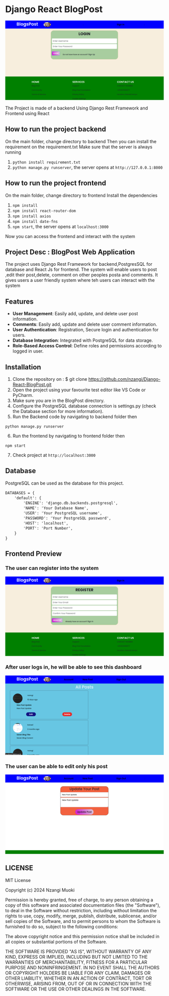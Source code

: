 # Django React BlogPost
<img src="images/image-preview.png" alt="image-preview">

The Project is made of a backend Using Django Rest Framework and Frontend using React

## How to run the project backend
On the main folder, change directory to backend
Then you can install the requirement on the requirement.txt
Make sure that the server is always running
1. `python install requirement.txt`
2. `python manage.py runserver`, the server opens at `http://127.0.0.1:8000`

## How to run the project frontend
On the main folder, change directory to frontend
Install the dependencies
1. `npm install`
2. `npm install react-router-dom`
3. `npm install axios`
4. `npm install date-fns`
5. `npm start`, the server opens at `localhost:3000`

Now you can access the frontend and interact with the system


## Project Desc : BlogPost Web Application 
The project uses Django Rest Framework for backend,PostgresSQL 
for database and React Js for frontend. The system will enable users to post
,edit their post,delete, comment on other peoples posta and comments.
It gives users a user friendly system where teh users can interact with the system

## Features
- **User Management**: Easily add, update, and delete user post information.
- **Comments**: Easily add, update and delete user comment information.
- **User Authentication**: Registration, Secure login and authentication for users.
- **Database Integration**: Integrated with PostgreSQL for data storage.
- **Role-Based Access Control**: Define roles and permissions according to logged in user.

## Installation 
1. Clone the repository on : $ git clone https://github.com/nzangi/Django-React-BlogPost.git
2. Open the project using your favourite test editor like VS Code or PyCharm.
3. Make sure you are in the BlogPost directory. <br>
4. Configure the PostgreSQL database connection is settings.py (check the Database section for more information). <br>
5. Run the Backend code by navigating to backend folder then
```
python manage.py runserver
```
6. Run the frontend by navigating to frontend folder then
```
npm start
```
7. Check project at `http://localhost:3000`

## Database 

PostgreSQL can be used as the database for this project. 
```
DATABASES = {
    'default': {
        'ENGINE': 'django.db.backends.postgresql',
        'NAME': 'Your Database Name',
        'USER': 'Your PostgreSQL username',
        'PASSWORD': 'Your PostgreSQL password',
        'HOST': 'localhost',
        'PORT': 'Port Number',
    }
}
```

## Frontend Preview
### The user can register into the system
<img src="images/register-user.png" alt="image-preview">

### After user logs in, he will be able to see this dashboard
<img src="images/dashbaord.png" alt="image-preview">

### The user can be able to edit only his post
<img src="images/edit-post.png" alt="image-preview">


## LICENSE

MIT License

Copyright (c) 2024 Nzangi Muoki

Permission is hereby granted, free of charge, to any person obtaining a copy
of this software and associated documentation files (the "Software"), to deal
in the Software without restriction, including without limitation the rights
to use, copy, modify, merge, publish, distribute, sublicense, and/or sell
copies of the Software, and to permit persons to whom the Software is
furnished to do so, subject to the following conditions:

The above copyright notice and this permission notice shall be included in all
copies or substantial portions of the Software.

THE SOFTWARE IS PROVIDED "AS IS", WITHOUT WARRANTY OF ANY KIND, EXPRESS OR
IMPLIED, INCLUDING BUT NOT LIMITED TO THE WARRANTIES OF MERCHANTABILITY,
FITNESS FOR A PARTICULAR PURPOSE AND NONINFRINGEMENT. IN NO EVENT SHALL THE
AUTHORS OR COPYRIGHT HOLDERS BE LIABLE FOR ANY CLAIM, DAMAGES OR OTHER
LIABILITY, WHETHER IN AN ACTION OF CONTRACT, TORT OR OTHERWISE, ARISING FROM,
OUT OF OR IN CONNECTION WITH THE SOFTWARE OR THE USE OR OTHER DEALINGS IN THE
SOFTWARE.














 